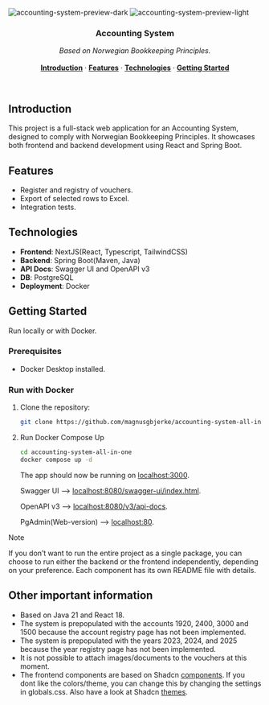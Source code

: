 ![accounting-system-preview-dark](https://github.com/magnusgbjerke/accounting-system-all-in-one/blob/main/accounting-system-preview-dark.png#gh-dark-mode-only)
![accounting-system-preview-light](https://github.com/magnusgbjerke/accounting-system-all-in-one/blob/main/accounting-system-preview-light.png#gh-light-mode-only)

<h3 align="center">Accounting System</h3>

<p align="center">
    <i>Based on Norwegian Bookkeeping Principles.</i>
    <br />
<br />
    <a href="#Introduction"><strong>Introduction</strong></a> ·
    <a href="#Features"><strong>Features</strong></a> ·
    <a href="#Technologies"><strong>Technologies</strong></a> ·
    <a href="#Getting-Started"><strong>Getting Started</strong></a>
</p>

<br/>

## Introduction
<!--- Short description --->
This project is a full-stack web application for an Accounting System, designed to comply with Norwegian Bookkeeping Principles. It showcases both frontend and backend development using React and Spring Boot.

## Features
- Register and registry of vouchers.
- Export of selected rows to Excel.
- Integration tests.

## Technologies
- **Frontend**: NextJS(React, Typescript, TailwindCSS)
- **Backend**: Spring Boot(Maven, Java)
- **API Docs**: Swagger UI and OpenAPI v3
- **DB**: PostgreSQL
- **Deployment**: Docker

## Getting Started
Run locally or with Docker.

### Prerequisites
- Docker Desktop installed.

### Run with Docker
1. Clone the repository:
   
   ```bash
   git clone https://github.com/magnusgbjerke/accounting-system-all-in-one.git
   ```

3. Run Docker Compose Up
   
    ```bash
    cd accounting-system-all-in-one
    docker compose up -d
   ```
   
   The app should now be running on [localhost:3000](http://localhost:3000/).

    Swagger UI --> [localhost:8080/swagger-ui/index.html](http://localhost:8080/swagger-ui/index.html).

   OpenAPI v3 --> [localhost:8080/v3/api-docs](http://localhost:8080/v3/api-docs).

    PgAdmin(Web-version) --> [localhost:80](http://localhost:80).

> [!NOTE]  
> If you don’t want to run the entire project as a single package, you can choose to run either the backend or the frontend independently, depending on your preference. Each component has its own README file with details.
   
## Other important information
- Based on Java 21 and React 18.
- The system is prepopulated with the accounts 1920, 2400, 3000 and 1500 because the account registry page has not been implemented.
- The system is prepopulated with the years 2023, 2024, and 2025 because the year registry page has not been implemented.
- It is not possible to attach images/documents to the vouchers at this moment.
- The frontend components are based on Shadcn [components](https://ui.shadcn.com/). If you dont like the colors/theme, you can change this by changing the settings in globals.css. Also have a look at Shadcn [themes](https://ui.shadcn.com/themes).
